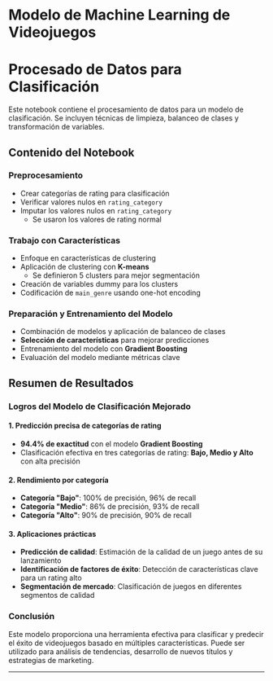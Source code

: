 # Modelo de Machine Learning de Videojuegos

# Procesado de Datos para Clasificación

Este notebook contiene el procesamiento de datos para un modelo de clasificación. Se incluyen técnicas de limpieza, balanceo de clases y transformación de variables.

## Contenido del Notebook

### Preprocesamiento
- Crear categorías de rating para clasificación
- Verificar valores nulos en `rating_category`
- Imputar los valores nulos en `rating_category`
  - Se usaron los valores de rating normal

### Trabajo con Características
- Enfoque en características de clustering
- Aplicación de clustering con **K-means**
  - Se definieron 5 clusters para mejor segmentación
- Creación de variables dummy para los clusters
- Codificación de `main_genre` usando one-hot encoding

### Preparación y Entrenamiento del Modelo
- Combinación de modelos y aplicación de balanceo de clases
- **Selección de características** para mejorar predicciones
- Entrenamiento del modelo con **Gradient Boosting**
- Evaluación del modelo mediante métricas clave

## Resumen de Resultados

### Logros del Modelo de Clasificación Mejorado

#### 1. Predicción precisa de categorías de rating
- **94.4% de exactitud** con el modelo **Gradient Boosting**
- Clasificación efectiva en tres categorías de rating: **Bajo, Medio y Alto** con alta precisión

#### 2. Rendimiento por categoría
- **Categoría "Bajo"**: 100% de precisión, 96% de recall
- **Categoría "Medio"**: 86% de precisión, 93% de recall
- **Categoría "Alto"**: 90% de precisión, 90% de recall

#### 3. Aplicaciones prácticas
- **Predicción de calidad**: Estimación de la calidad de un juego antes de su lanzamiento
- **Identificación de factores de éxito**: Detección de características clave para un rating alto
- **Segmentación de mercado**: Clasificación de juegos en diferentes segmentos de calidad

### Conclusión
Este modelo proporciona una herramienta efectiva para clasificar y predecir el éxito de videojuegos basado en múltiples características. Puede ser utilizado para análisis de tendencias, desarrollo de nuevos títulos y estrategias de marketing.

---
